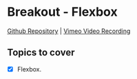 # Breakout - Flexbox
[Github Repository](https://github.com/Alfredo08/Breakouts/tree/main/Flexbox%20Breakout) | [Vimeo Video Recording]()

## Topics to cover
* [X] Flexbox.


